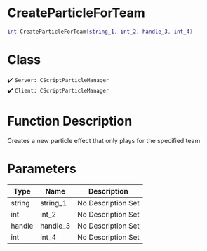 # CreateParticleForTeam
```lua
int CreateParticleForTeam(string_1, int_2, handle_3, int_4)
```
# Class
✔️ `Server: CScriptParticleManager`  
✔️ `Client: CScriptParticleManager`  

# Function Description
Creates a new particle effect that only plays for the specified team
# Parameters
Type|Name|Description
--|--|--
string|string_1|No Description Set
int|int_2|No Description Set
handle|handle_3|No Description Set
int|int_4|No Description Set
